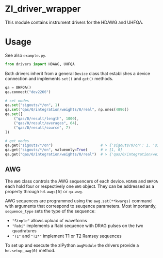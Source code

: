 # ZI_driver_wrapper

This module contains instrument drivers for the HDAWG and UHFQA.

# Usage

See also `example.py`.

```python
from drivers import HDAWG, UHFQA
```

Both drivers inherit from a general `Device` class that establishes a device connection and implements `set()` and `get()` methods.

```python
qa = UHFQA()
qa.connect("dev2266")

# set nodes
qa.set("sigouts/*/on", 1)
qa.set("qas/0/integration/weights/0/real", np.ones(4096))
qa.set([
    ("qas/0/result/length", 1000),
    ("qas/0/result/averages", 64),
    ("qas/0/result/source", 7)
])

# get nodes
qa.get("sigouts/*/on")                      # > {'sigouts/0/on': 1, 'sigouts/1/on': 0}
qa.get("sigouts/*/on", valueonly=True)      # > [1, 0]
qa.get("qas/0/integration/weights/0/real")  # > {'qas/0/integration/weights/0/real': array([0.25, 0.25, 0.25, ..., 0.  , 0.  , 0.  ], dtype=float32)}
```

## AWG

The `AWG` class controls the AWG sequencers of each device. `HDAWG` and `UHFQA` each hold four or respectively one `AWG` object. They can be addressed as a property through `hd.awgs[0]` or `qa.awg`.

AWG sequences are programmed using the `awg.set(**kwargs)` command with arguments that correspond to seuqence parameters. Most importantly, `sequence_type` sets the type of the sequence:
* `"Simple"` allows upload of waveforms
* `"Rabi"` implements a Rabi sequence with DRAG pulses on the two quadratures
* `"T1"` and `"T2*"` implement T1 or T2 Ramsey sequences      

To set up and execute the ziPython `awgModule` the drivers provide a `hd.setup_awg(0)` method. 
